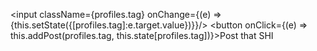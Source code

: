 <input className={profiles.tag} onChange={(e) => {this.setState({[profiles.tag]:e.target.value})}}/>
                <button onClick={(e) => this.addPost(profiles.tag, this.state[profiles.tag])}>Post that SHI</button>
